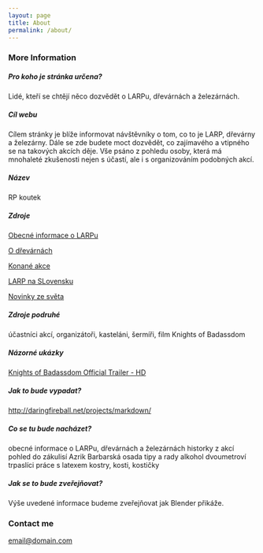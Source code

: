 ```yaml
---
layout: page
title: About
permalink: /about/
---
```




### More Information

##### Pro koho je stránka určena? 
Lidé, kteří se chtějí něco dozvědět o LARPu, dřevárnách a železárnách.

##### Cíl webu
Cílem stránky je blíže informovat návštěvníky o tom, co to je LARP, dřevárny a železárny. Dále se zde budete moct dozvědět, co zajímavého a vtipného se na takových akcích děje. Vše psáno z pohledu osoby, která má mnohaleté zkušenosti nejen s účastí, ale i s organizováním podobných akcí. 

##### Název
 RP koutek
 
##### Zdroje
[Obecné informace o LARPu](http://www.larp.cz/?q=cs/info)

[O dřevárnách](http://www.drevarny.cz/)

[Konané akce](http://www.larp.cz/kalendar)

[LARP na SLovensku](http://larp.sk/?p=larp-stranky)

[Novinky ze světa](http://www.larpy.cz/category/ze_sveta/)

##### Zdroje podruhé
účastníci akcí, organizátoři, kasteláni, šermíři, film Knights of Badassdom

##### Názorné ukázky

 <a class="embedly-card" href="https://www.youtube.com/watch?v=xcScjX-1OCw">Knights of Badassdom Official Trailer - HD</a>
<script async src="//cdn.embedly.com/widgets/platform.js" charset="UTF-8"></script>

##### Jak to bude vypadat?
 http://daringfireball.net/projects/markdown/
 
##### Co se tu bude nacházet?
obecné informace o LARPu, dřevárnách a železárnách
historky z akcí
pohled do zákulisí
Azrik
Barbarská osada
tipy a rady
alkohol
dvoumetroví trpaslíci
práce s latexem
kostry, kosti, kostičky

##### Jak se to bude zveřejňovat?
Výše uvedené informace budeme zveřejňovat jak Blender přikáže.


### Contact me

[email@domain.com](mailto:sarka.brazdova@email.cz)

